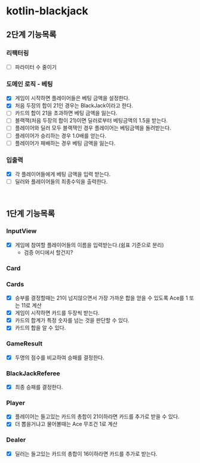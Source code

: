 # kotlin-blackjack

## 2단계 기능목록

### 리팩터링
- [ ] 파라미터 수 줄이기

### 도메인 로직 - 베팅

- [x] 게임이 시작하면 플레이어들은 베팅 금액을 설정한다.
- [x] 처음 두장의 합이 21인 경우는 BlackJack이라고 한다.
- [ ] 카드의 합이 21을 초과하면 베팅 금액을 잃는다.
- [ ] 블랙잭(처음 두장의 합이 21)이면 딜러로부터 베팅금액의 1.5을 받는다.
- [ ] 플레이어와 딜러 모두 블랙잭인 경우 플레이어는 베팅금액을 돌려받는다.
- [ ] 플레이어가 승리하는 경우 1.0배를 얻는다.
- [ ] 플레이어가 패배하는 경우 베팅 금액을 잃는다.

### 입출력

- [x] 각 플레이어들에게 베팅 금액을 입력 받는다.
- [ ] 딜러와 플레이어들의 최종수익을 출력한다.

<br>

## 1단계 기능목록

### InputView
- [x] 게임에 참여할 플레이어들의 이름을 입력받는다.(쉼표 기준으로 분리)
  - 검증 어디에서 할건지?

### Card

### Cards
- [x] 승부를 결정할때는 21이 넘지않으면서 가장 가까운 합을 얻을 수 있도록 Ace를 1 또는 11로 계산
- [x] 게임이 시작하면 카드를 두장씩 받는다.
- [x] 카드의 합계가 특정 숫자를 넘는 것을 판단할 수 있다.
- [x] 카드의 합을 알 수 있다.

### GameResult
- [x] 두명의 점수를 비교하여 승패를 결정한다.

### BlackJackReferee
- [x] 최종 승패를 결정한다.

### Player
- [x] 플레이어는 들고있는 카드의 총합이 21이하라면 카드를 추가로 받을 수 있다.
- [x] 더 뽑을거냐고 물어볼때는 Ace 무조건 1로 계산

### Dealer
- [x] 딜러는 들고있는 카드의 총합이 16이하라면 카드를 추가로 받는다.
